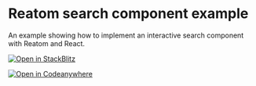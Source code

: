 # Reatom search component example

An example showing how to implement an interactive search component with Reatom and React.

[![Open in StackBlitz](https://developer.stackblitz.com/img/open_in_stackblitz.svg)](https://stackblitz.com/github/artalar/reatom/tree/v3/examples/react-search)

[![Open in Codeanywhere](https://codeanywhere.com/img/open-in-codeanywhere-btn.svg)](https://app.codeanywhere.com/#https://github.com/artalar/reatom)
